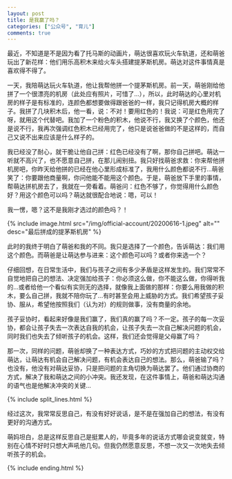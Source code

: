 ```yaml
---
layout: post
title: 是我赢了吗？
categories: ["公众号", "育儿"]
comments: true
---
```


最近，不知道是不是因为看了托马斯的动画片，萌达很喜欢玩火车轨道，还和萌爸玩出了新花样：他们用乐高积木来给火车头搭建提茅斯机房。萌达对这件事情真是喜欢得不得了。

<!--more-->

一天，我陪萌达玩火车轨道，他让我帮他拼一个提茅斯机房。前一天，萌爸刚给他拼了一个很漂亮的机房（此处应有照片，可惜了...），所以，此时萌达的心里对机房的样子是有标准的，连颜色都想要做得跟爸爸的一样，我只记得机房大概的样子。我拼了几块积木后，他一看，说：不对！要用红色的！我说：可是红色用完了呀，就用这个代替吧。我加了一个粉色的积木，他说不行，我又换了个颜色，他还是说不行，我再次强调红色积木已经用完了，他只是说爸爸做的不是这样的，而自己又说不出来应该是什么样子的。

我已经没了耐心，就干脆让他自己拼：红色已经没有了啊，那你自己拼吧。萌达一听就不高兴了，也不愿意自己拼，在那儿闹别扭。我只好找萌爸求救：你来帮他拼机房吧，你昨天给他拼的已经在他心里形成标准了，我用什么颜色都说不行...萌爸笑了：你要跟他商量啊，你问他能不能用这个颜色。于是，萌爸放下手里的事情，帮萌达拼机房去了，我就在一旁看着。萌爸问：红色不够了，你觉得用什么颜色好？用这个颜色可以吗？萌达就很配合地说：嗯，可以！

我一愣，嗯？这不是我刚才选过的颜色吗？！

{% include image.html src="/img/official-account/20200616-1.jpeg" alt="" desc="最后拼成的提茅斯机房" %}

此时的我终于明白了萌爸和我的不同。我只是选择了一个颜色，告诉萌达：我们用这个颜色。而萌爸是让萌达参与进来：这个颜色可以吗？或者你来选一个？

仔细回想，在日常生活中，我们与孩子之间有多少矛盾是这样发生的。我们常常不自觉地把自己的想法、决定强加给孩子：你必须这么做，你不能这么做，你得听我的...或者给他一个看似有实则无的选择，就像我上面做的那样：你要么用我做的积木，要么自己拼，我就不陪你玩了...有时甚至会用上威胁的方式。我们希望孩子妥协、服从，希望他按照我们（认为对）的规则做事，没有商量的余地。

孩子妥协时，看起来好像是我们赢了，我们真的赢了吗？不一定。孩子的每一次妥协，都会让孩子失去一次表达自我的机会，让孩子失去一次自己解决问题的机会，同时我们也失去了倾听孩子的机会。这样，我们还会觉得是父母赢了吗？

那一次，同样的问题，萌爸却换了一种表达方式，巧妙的方式把问题的主动权交给萌达，让萌达有机会自己解决问题，有机会表达自己的想法。那么，萌爸输了吗？也没有，他没有对萌达妥协，只是把问题的主角切换为萌达罢了。他们通过协商的方式，解决了我和萌达之间的小冲突。我还发现，在这件事情上，萌爸和萌达沟通的语气也是他解决冲突的关键...

{% include split_lines.html %}

经过这次，我常常反思自己，有没有好好说话，是不是在强加自己的想法，有没有更好的沟通方式。

萌妈坦白，总是这样反思自己是挺累人的，毕竟多年的说话方式哪会说变就变，特别在心情不好时只想大声吼他几句。但我仍然愿意反思，不想一次又一次地失去倾听孩子的机会。

{% include ending.html %}
